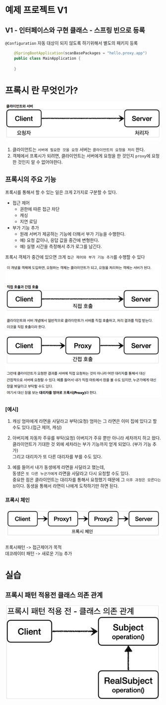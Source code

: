 # 예제 프로젝트 V1


## V1 - 인터페이스와 구현 클래스 - 스프링 빈으로 등록

`@Configuration` 자동 대상이 되지 않도록 하기위해서 별도의 패키지 등록

```java
    @SpringBootApplication(scanBasePackages = "hello.proxy.app")
    public class MainApplication {
        
    }
```

# 프록시 란 무엇인가? 
![proxy_default](src/main/resources/static/img/proxy_default.png)

1. 클라이언트는 `서버에 필요한 것을 요청` 서버는 `클라이언트의 요청을 처리` 한다.
2. 객체에서 프록시가 되려면, 클라이언트는 서버에게 요청을 한 것인지 `proxy`에 요청한 것인지 알 수 없어야한다.

## 프록시의 주요 기능
프록시를 통해서 할 수 있는 일은 크게 2가지로 구분할 수 있다.
- 접근 제어
  - 권한에 따른 접근 차단
  - 캐싱
  - 지연 로딩
- 부가 기능 추가
  - 원래 서버가 제공하는 기능에 더해서 부가 기능을 수행한다.
  - 예) 요청 값이나, 응답 값을 중간에 변형한다.
  - 예) 실행 시간을 측정해서 추가 로그를 남긴다. 

프록시 객체가 중간에 있으면 크게 `접근 제어와 부가 기능 추가`를 수행할 수 있다

![proxy_default_1.png](src/main/resources/static/img/proxy_default_1.png)

### [예시]

1. 캐싱 
엄마에게 라면을 사달라고 부탁(요청) 
엄마는 그 라면은 이미 집에 있다고 할 수도 있다.(접근 제어, 캐싱)


2. 아버지께 자동차 주유를 부탁(요청)
아버지가 주유 뿐만 아니라 세차까지 하고 왔다.   
클라이언트가 기대한 것 외에 세차라는 부가 기능까지 얻게 되었다. (부가 기능 추가)    
그리고 대리자가 또 다른 대리자를 부를 수도 있다.


3. 예를 들어서 내가 동생에게 라면을 사달라고 했는데,   
동생은 `또 다른 누군가에게` 라면을 사달라고 다시 요청할 수도 있다.    
중요한 점은 클라이언트는 대리자를 통해서 요청했기 때문에 그 `이후 과정은 모른다는 점`이다. 동생을 통해서 라면이 나에게 도착하기만 하면
된다. 

### 프록시 체인

![proxy_chain.png](src/main/resources/static/img/proxy_chain.png)


프록시패턴 -> 접근제어가 목적    
데코레이터 패턴 -> 새로운 기능 추가 


# 실습 
## 프록시 패턴 적용전 클래스 의존 관계 
![img.png](src/main/resources/static/img/before_proxy_class.jpg)
